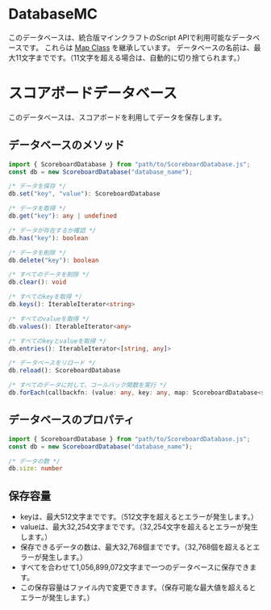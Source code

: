 # DatabaseMC
このデータベースは、統合版マインクラフトのScript APIで利用可能なデータベースです。
これらは [Map Class](https://developer.mozilla.org/en-US/docs/Web/JavaScript/Reference/Global_Objects/Map) を継承しています。
データベースの名前は、最大11文字までです。（11文字を超える場合は、自動的に切り捨てられます。）

# スコアボードデータベース
このデータベースは、スコアボードを利用してデータを保存します。

## データベースのメソッド
```ts
import { ScoreboardDatabase } from "path/to/ScoreboardDatabase.js";
const db = new ScoreboardDatabase("database_name");

/* データを保存 */
db.set("key", "value"): ScoreboardDatabase

/* データを取得 */
db.get("key"): any | undefined

/* データが存在するか確認 */
db.has("key"): boolean

/* データを削除 */
db.delete("key"): boolean

/* すべてのデータを削除 */
db.clear(): void

/* すべてのkeyを取得 */
db.keys(): IterableIterator<string>

/* すべてのvalueを取得 */
db.values(): IterableIterator<any>

/* すべてのkeyとvalueを取得 */
db.entries(): IterableIterator<[string, any]>

/* データベースをリロード */
db.reload(): ScoreboardDatabase

/* すべてのデータに対して、コールバック関数を実行 */
db.forEach(callbackfn: (value: any, key: any, map: ScoreboardDatabase<string, any>) => void, thisArg?: any): void
```

## データベースのプロパティ
```ts
import { ScoreboardDatabase } from "path/to/ScoreboardDatabase.js";
const db = new ScoreboardDatabase("database_name");

/* データの数 */
db.size: number
```

## 保存容量

- keyは、最大512文字までです。（512文字を超えるとエラーが発生します。）
- valueは、最大32,254文字までです。（32,254文字を超えるとエラーが発生します。）
- 保存できるデータの数は、最大32,768個までです。（32,768個を超えるとエラーが発生します。）
- すべてを合わせて1,056,899,072文字まで一つのデータベースに保存できます。
- この保存容量はファイル内で変更できます。（保存可能な最大値を超えるとエラーが発生します。）